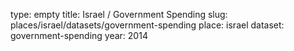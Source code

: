 type: empty
title: Israel / Government Spending
slug: places/israel/datasets/government-spending
place: israel
dataset: government-spending
year: 2014
